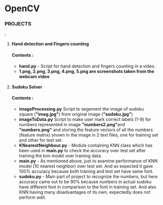 # OpenCV


<h3>PROJECTS</h3> :

<ol>
<li><b>Hand detection and Fingers counting</b></li>
<h4><b>Contents :</b></h4>
<ul>
<li><b>hand.py</b> - Script for hand detection and fingers counting in a video.</li>
<li><b>1.png, 2.png, 3.png, 4.png, 5.png are screenshots taken from the webcam video</b></li>
</ul>
<br/>
<li><b>Sudoku Solver</b></li>
<h4><b>Contents :</b></h4>
<ul>
<li><b>imageProcessing.py</b> Script to segement the image of sudoku square (<b>"imag.jpg"</b>) from original image (<b>"sudoku.jpg"</b>)</li>
<li><b>imageToData.py</b> Script to make user mark correct labels (1-9) for numbers represented in image <b>"numbers2.png"</b>and <b>"numbers.png"</b> and storing the feature vectors of all the numbers (feature matrix) shown in the image in 2 text files, one for training set and other for test set.</li>
<li><b>KNearestNeighbour.py</b> - Module containing KNN class which has been used in <b>main.py</b> to check the accuracy over test set after training the knn model over training data.</li>
<li><b>main.py</b> - As mentioned above, just to examine performance of KNN model (10 nearest neighbor) over test set. And as expected it gave 100% accuracy because both training and test set have same font.</li>
<li><b>sudoku.py</b> - Main part of project to recognize the numbers, but here accuracy came out to be 90% because numbers in actual sudoku have different font in comparison to the font in training set. And also KNN having many disadvantages of its own, expectedly does not perform well.</li>
</ul>
</ol>

